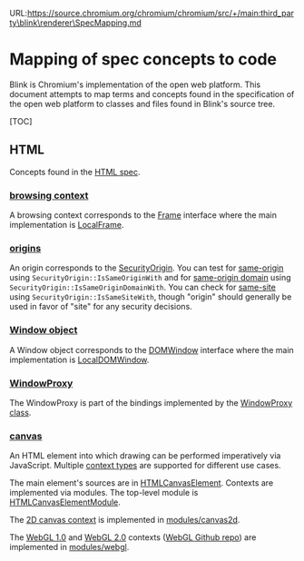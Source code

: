 URL:https://source.chromium.org/chromium/chromium/src/+/main:third_party\blink\renderer\SpecMapping.md
# Mapping of spec concepts to code

Blink is Chromium's implementation of the open web platform. This document
attempts to map terms and concepts found in the specification of the open web
platform to classes and files found in Blink's source tree.

[TOC]

## HTML

Concepts found in the [HTML spec](https://html.spec.whatwg.org/).

### [browsing context](https://html.spec.whatwg.org/C/#browsing-context)

A browsing context corresponds to the [Frame] interface where the main
implementation is [LocalFrame].

[Frame]: https://cs.chromium.org/src/third_party/blink/renderer/core/frame/frame.h
[LocalFrame]: https://cs.chromium.org/src/third_party/blink/renderer/core/frame/local_frame.h

### [origins](https://html.spec.whatwg.org/C/#concept-origin)

An origin corresponds to the [SecurityOrigin]. You can test for [same-origin]
using `SecurityOrigin::IsSameOriginWith` and for [same-origin domain] using
`SecurityOrigin::IsSameOriginDomainWith`. You can check for [same-site] using
`SecurityOrigin::IsSameSiteWith`, though "origin" should generally be used in
favor of "site" for any security decisions.

[SecurityOrigin]: https://cs.chromium.org/src/third_party/blink/renderer/platform/weborigin/security_origin.h
[same-origin]: https://html.spec.whatwg.org/C/#same-origin
[same-origin domain]: https://html.spec.whatwg.org/C/#same-origin-domain
[same-site]: https://html.spec.whatwg.org/C/#same-site


### [Window object](https://html.spec.whatwg.org/C/#window)

A Window object corresponds to the [DOMWindow] interface where the main
implementation is [LocalDOMWindow].

[DOMWindow]: https://cs.chromium.org/src/third_party/blink/renderer/core/frame/dom_window.h
[LocalDOMWindow]: https://cs.chromium.org/src/third_party/blink/renderer/core/frame/local_dom_window.h

### [WindowProxy](https://html.spec.whatwg.org/C/#windowproxy)

The WindowProxy is part of the bindings implemented by the
[WindowProxy class](https://cs.chromium.org/Source/bindings/core/v8/WindowProxy.h).

### [canvas](https://html.spec.whatwg.org/C/#the-canvas-element)

An HTML element into which drawing can be performed imperatively via
JavaScript. Multiple
[context types](https://html.spec.whatwg.org/C/#dom-canvas-getcontext)
are supported for different use cases.

The main element's sources are in [HTMLCanvasElement]. Contexts are implemented
via modules. The top-level module is [HTMLCanvasElementModule].

[HTMLCanvasElement]: https://cs.chromium.org/chromium/src/third_party/blink/renderer/core/html/html_canvas_element.h
[HTMLCanvasElementModule]: https://cs.chromium.org/chromium/src/third_party/blink/renderer/modules/canvas/html_canvas_element_module.h


The [2D canvas context] is implemented in [modules/canvas2d].

[2D canvas context]: https://html.spec.whatwg.org/C/#canvasrenderingcontext2d
[modules/canvas2d]: https://cs.chromium.org/chromium/src/third_party/blink/renderer/modules/canvas2d/


The [WebGL 1.0] and [WebGL 2.0] contexts ([WebGL Github repo]) are implemented
in [modules/webgl].

[WebGL 1.0]: https://www.khronos.org/registry/webgl/specs/latest/1.0/
[WebGL 2.0]: https://www.khronos.org/registry/webgl/specs/latest/2.0/
[WebGL Github repo]: https://github.com/KhronosGroup/WebGL
[modules/webgl]: https://cs.chromium.org/chromium/src/third_party/blink/renderer/modules/webgl/
